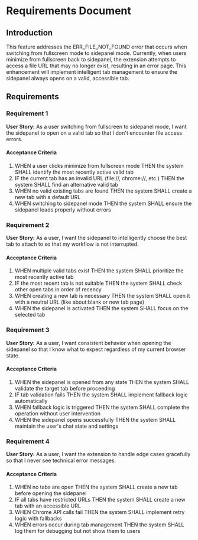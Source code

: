 # Requirements Document

## Introduction

This feature addresses the ERR_FILE_NOT_FOUND error that occurs when switching from fullscreen mode to sidepanel mode. Currently, when users minimize from fullscreen back to sidepanel, the extension attempts to access a file URL that may no longer exist, resulting in an error page. This enhancement will implement intelligent tab management to ensure the sidepanel always opens on a valid, accessible tab.

## Requirements

### Requirement 1

**User Story:** As a user switching from fullscreen to sidepanel mode, I want the sidepanel to open on a valid tab so that I don't encounter file access errors.

#### Acceptance Criteria

1. WHEN a user clicks minimize from fullscreen mode THEN the system SHALL identify the most recently active valid tab
2. IF the current tab has an invalid URL (file://, chrome://, etc.) THEN the system SHALL find an alternative valid tab
3. WHEN no valid existing tabs are found THEN the system SHALL create a new tab with a default URL
4. WHEN switching to sidepanel mode THEN the system SHALL ensure the sidepanel loads properly without errors

### Requirement 2

**User Story:** As a user, I want the sidepanel to intelligently choose the best tab to attach to so that my workflow is not interrupted.

#### Acceptance Criteria

1. WHEN multiple valid tabs exist THEN the system SHALL prioritize the most recently active tab
2. IF the most recent tab is not suitable THEN the system SHALL check other open tabs in order of recency
3. WHEN creating a new tab is necessary THEN the system SHALL open it with a neutral URL (like about:blank or new tab page)
4. WHEN the sidepanel is activated THEN the system SHALL focus on the selected tab

### Requirement 3

**User Story:** As a user, I want consistent behavior when opening the sidepanel so that I know what to expect regardless of my current browser state.

#### Acceptance Criteria

1. WHEN the sidepanel is opened from any state THEN the system SHALL validate the target tab before proceeding
2. IF tab validation fails THEN the system SHALL implement fallback logic automatically
3. WHEN fallback logic is triggered THEN the system SHALL complete the operation without user intervention
4. WHEN the sidepanel opens successfully THEN the system SHALL maintain the user's chat state and settings

### Requirement 4

**User Story:** As a user, I want the extension to handle edge cases gracefully so that I never see technical error messages.

#### Acceptance Criteria

1. WHEN no tabs are open THEN the system SHALL create a new tab before opening the sidepanel
2. IF all tabs have restricted URLs THEN the system SHALL create a new tab with an accessible URL
3. WHEN Chrome API calls fail THEN the system SHALL implement retry logic with fallbacks
4. WHEN errors occur during tab management THEN the system SHALL log them for debugging but not show them to users